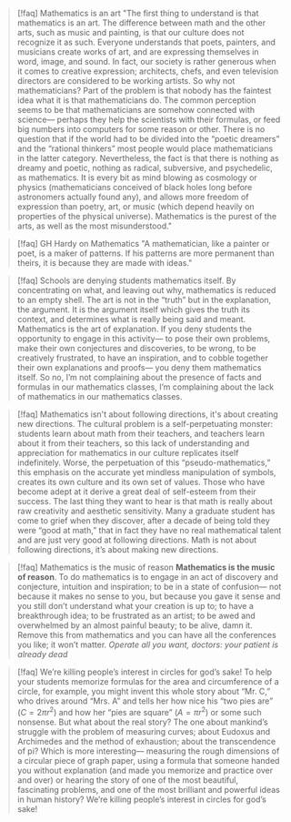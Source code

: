 >[!faq] Mathematics is an art
>"The first thing to understand is that mathematics is an art. The difference between math and the other arts, such as music and painting, is that our culture does not recognize it as such. Everyone understands that poets, painters, and musicians create works of art, and are expressing themselves in word, image, and sound. In fact, our society is rather generous when it comes to creative expression; architects, chefs, and even television directors are considered to be working artists. So why not mathematicians?
>Part of the problem is that nobody has the faintest idea what it is that mathematicians do.
The common perception seems to be that mathematicians are somehow connected with science— perhaps they help the scientists with their formulas, or feed big numbers into computers for some reason or other. There is no question that if the world had to be divided into the “poetic dreamers” and the “rational thinkers” most people would place mathematicians in the latter category. 
Nevertheless, the fact is that there is nothing as dreamy and poetic, nothing as radical, subversive, and psychedelic, as mathematics. It is every bit as mind blowing as cosmology or physics (mathematicians conceived of black holes long before astronomers actually found any), and allows more freedom of expression than poetry, art, or music (which depend heavily on properties of the physical universe). Mathematics is the purest of the arts, as well as the most misunderstood."

>[!faq] GH Hardy on Mathematics
>"A mathematician, like a painter or poet, is a maker
of patterns. If his patterns are more permanent than
theirs, it is because they are made with ideas." 

>[!faq] Schools are denying students mathematics itself.
>By concentrating on what, and leaving out why, mathematics is reduced to an empty shell.
The art is not in the “truth” but in the explanation, the argument. It is the argument itself which gives the truth its context, and determines what is really being said and meant. Mathematics is the art of explanation. If you deny students the opportunity to engage in this activity— to pose their own problems, make their own conjectures and discoveries, to be wrong, to be creatively frustrated, to have an inspiration, and to cobble together their own explanations and proofs— you deny them mathematics itself. So no, I’m not complaining about the presence of facts and formulas in our mathematics classes, I’m complaining about the lack of mathematics in our mathematics classes.

>[!faq] Mathematics isn't about following directions, it's about creating new directions.
>The cultural problem is a self-perpetuating monster: students learn about math from their
teachers, and teachers learn about it from their teachers, so this lack of understanding and
appreciation for mathematics in our culture replicates itself indefinitely. Worse, the perpetuation of this “pseudo-mathematics,” this emphasis on the accurate yet mindless manipulation of symbols, creates its own culture and its own set of values. Those who have become adept at it derive a great deal of self-esteem from their success. The last thing they want to hear is that math is really about raw creativity and aesthetic sensitivity. Many a graduate student has come to grief when they discover, after a decade of being told they were “good at math,” that in fact they have no real mathematical talent and are just very good at following directions. Math is not about following directions, it’s about making new directions.

>[!faq] Mathematics is the music of reason
>**Mathematics is the music of reason**. To do mathematics is to engage in an act of discovery and conjecture, intuition and inspiration; to be in a state of confusion— not because it makes no sense to you, but because you gave it sense and you still don’t understand what your creation is up to; to have a breakthrough idea; to be frustrated as an artist; to be awed and overwhelmed by an almost painful beauty; to be alive, damn it. Remove this from mathematics and you can have all the conferences you like; it won’t matter. *Operate all you want, doctors: your patient is already dead*

>[!faq] We’re killing people’s interest in circles for god’s sake! 
>To help your students memorize formulas for the area and circumference of a circle, for example, you might invent this whole story about “Mr. C,” who drives around “Mrs. A” and tells her how nice his “two pies are” ($C = 2πr^2$) and how her “pies are square” ($A = πr^2$) or some such nonsense. But what about the real story? The one about mankind’s struggle with the problem of measuring curves; about Eudoxus and Archimedes and the method of exhaustion; about the transcendence of pi? Which is more interesting— measuring the rough dimensions of a circular piece of graph paper, using a formula that someone handed you without explanation (and made you memorize and practice over and over) or hearing the story of one of the most beautiful, fascinating problems, and one of the most brilliant and powerful ideas in human history? We’re killing people’s interest in circles for god’s sake! 
